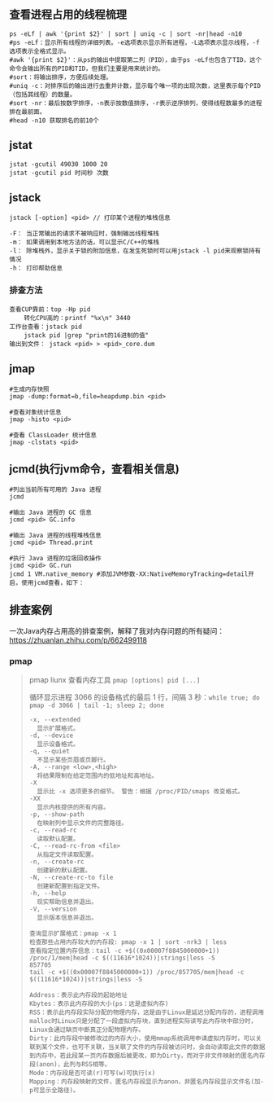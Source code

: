 

## 查看进程占用的线程梳理

```shell
ps -eLf | awk '{print $2}' | sort | uniq -c | sort -nr|head -n10
#ps -eLf：显示所有线程的详细列表。-e选项表示显示所有进程，-L选项表示显示线程，-f选项表示全格式显示。
#awk '{print $2}'：从ps的输出中提取第二列（PID），由于ps -eLf也包含了TID，这个命令会输出所有的PID和TID，但我们主要是用来统计的。
#sort：将输出排序，方便后续处理。
#uniq -c：对排序后的输出进行去重并计数，显示每个唯一项的出现次数，这里表示每个PID（包括其线程）的数量。
#sort -nr：最后按数字排序，-n表示按数值排序，-r表示逆序排列，使得线程数最多的进程排在最前面。
#head -n10 获取排名的前10个
```



## jstat

```shell
jstat -gcutil 49030 1000 20
jstat -gcutil pid 时间秒 次数
```

## jstack

```shell
jstack [-option] <pid> // 打印某个进程的堆栈信息

-F： 当正常输出的请求不被响应时，强制输出线程堆栈
-m： 如果调用到本地方法的话，可以显示C/C++的堆栈
-l： 除堆栈外，显示关于锁的附加信息，在发生死锁时可以用jstack -l pid来观察锁持有情况
-h： 打印帮助信息
```

### 排查方法

```shell
查看CUP靠前：top -Hp pid
	转化CPU高的：printf "%x\n" 3440  
工作台查看：jstack pid 
	jstack pid |grep "print的16进制的值"
输出到文件： jstack <pid> > <pid>_core.dum
```

## jmap

```shell
#生成内存快照
jmap -dump:format=b,file=heapdump.bin <pid>

#查看对象统计信息
jmap -histo <pid>

#查看 ClassLoader 统计信息
jmap -clstats <pid>
```

## jcmd(执行jvm命令，查看相关信息)

```shell
#列出当前所有可用的 Java 进程
jcmd 

#输出 Java 进程的 GC 信息
jcmd <pid> GC.info

#输出 Java 进程的线程堆栈信息
jcmd <pid> Thread.print

#执行 Java 进程的垃圾回收操作
jcmd <pid> GC.run
jcmd 1 VM.native_memory #添加JVM参数-XX:NativeMemoryTracking=detail开启，使用jcmd查看，如下：
```

## 排查案例

一次Java内存占用高的排查案例，解释了我对内存问题的所有疑问：https://zhuanlan.zhihu.com/p/662499118



### pmap

> pmap liunx 查看内存工具 `pmap [options] pid [...]`
>
> 循环显示进程 3066 的设备格式的最后 1 行，间隔 3 秒：`while true; do pmap -d 3066 | tail -1; sleep 2; done`
>
> ```shell
> -x, --extended
> 	显示扩展格式。
> -d, --device
> 	显示设备格式。
> -q, --quiet
> 	不显示某些页眉或页脚行。
> -A, --range <low>,<high>
> 	将结果限制在给定范围内的低地址和高地址。
> -X
> 	显示比 -x 选项更多的细节。 警告：根据 /proc/PID/smaps 改变格式。
> -XX
> 	显示内核提供的所有内容。
> -p, --show-path
> 	在映射列中显示文件的完整路径。
> -c, --read-rc
> 	读取默认配置。
> -C, --read-rc-from <file>
> 	从指定文件读取配置。
> -n, --create-rc
> 	创建新的默认配置。
> -N, --create-rc-to file
> 	创建新配置到指定文件。
> -h, --help
> 	现实帮助信息并退出。
> -V, --version
> 	显示版本信息并退出。
> 	
> 查询显示扩展格式：pmap -x 1
> 检查那些占用内存较大的内存段: pmap -x 1 | sort -nrk3 | less 
> 查看指定位置内存信息：tail -c +$((0x00007f8845000000+1)) /proc/1/mem|head -c $((11616*1024))|strings|less -S
> 857705
> tail -c +$((0x00007f8845000000+1)) /proc/857705/mem|head -c $((11616*1024))|strings|less -S
> 
> Address：表示此内存段的起始地址
> Kbytes：表示此内存段的大小(ps：这是虚拟内存)
> RSS：表示此内存段实际分配的物理内存，这是由于Linux是延迟分配内存的，进程调用malloc时Linux只是分配了一段虚拟内存块，直到进程实际读写此内存块中部分时，Linux会通过缺页中断真正分配物理内存。
> Dirty：此内存段中被修改过的内存大小，使用mmap系统调用申请虚拟内存时，可以关联到某个文件，也可不关联，当关联了文件的内存段被访问时，会自动读取此文件的数据到内存中，若此段某一页内存数据后被更改，即为Dirty，而对于非文件映射的匿名内存段(anon)，此列与RSS相等。
> Mode：内存段是否可读(r)可写(w)可执行(x)
> Mapping：内存段映射的文件，匿名内存段显示为anon，非匿名内存段显示文件名(加-p可显示全路径)。
> ```

